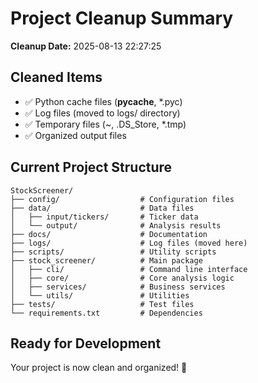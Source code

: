 # Project Cleanup Summary

**Cleanup Date:** 2025-08-13 22:27:25

## Cleaned Items
- ✅ Python cache files (__pycache__, *.pyc)
- ✅ Log files (moved to logs/ directory)
- ✅ Temporary files (~, .DS_Store, *.tmp)
- ✅ Organized output files

## Current Project Structure
```
StockScreener/
├── config/                  # Configuration files
├── data/                    # Data files
│   ├── input/tickers/       # Ticker data
│   └── output/              # Analysis results
├── docs/                    # Documentation
├── logs/                    # Log files (moved here)
├── scripts/                 # Utility scripts
├── stock_screener/          # Main package
│   ├── cli/                 # Command line interface
│   ├── core/                # Core analysis logic
│   ├── services/            # Business services
│   └── utils/               # Utilities
├── tests/                   # Test files
└── requirements.txt         # Dependencies
```

## Ready for Development
Your project is now clean and organized! 🎉

